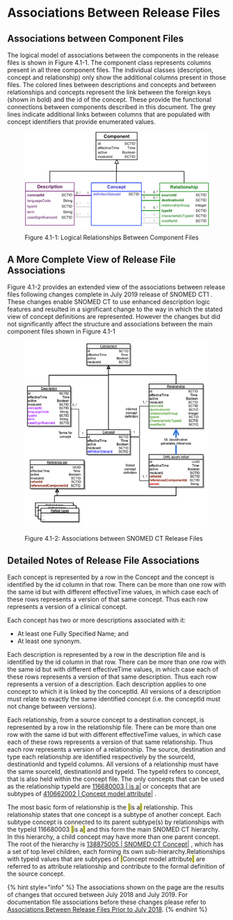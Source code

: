 # Associations Between Release Files

## Associations between Component Files

The logical model of associations between the components in the release files is shown in Figure 4.1-1. The component class represents columns present in all three component files. The individual classes (description, concept and relationship) only show the additional columns present in those files. The colored lines between descriptions and concepts and between relationships and concepts represent the link between the foreign keys (shown in bold) and the id of the concept. These provide the functional connections between components described in this document. The grey lines indicate additional links between columns that are populated with concept identifiers that provide enumerated values.

<figure><img src="../images/38245430.png" alt=""><figcaption><p>Figure 4.1-1: Logical Relationships Between Component Files</p></figcaption></figure>

## A More Complete View of Release File Associations

Figure 4.1-2 provides an extended view of the associations between release files following changes complete in July 2019 release of SNOMED CT1 . These changes enable SNOMED CT to use enhanced description logic features and resulted in a significant change to the way in which the stated view of concept definitions are represented. However the changes but did not significantly affect the structure and associations between the main component files shown in Figure 4.1-1

<figure><img src="../images/104498359.png" alt=""><figcaption><p>Figure 4.1-2: Associations between SNOMED CT Release Files</p></figcaption></figure>

## Detailed Notes of Release File Associations

Each concept is represented by a row in the Concept and the concept is identified by the id column in that row. There can be more than one row with the same id but with different effectiveTime values, in which case each of these rows represents a version of that same concept. Thus each row represents a version of a clinical concept.

Each concept has two or more descriptions associated with it:

* At least one Fully Specified Name; and
* At least one synonym.

Each description is represented by a row in the description file and is identified by the id column in that row. There can be more than one row with the same id but with different effectiveTime values, in which case each of these rows represents a version of that same description. Thus each row represents a version of a description. Each description applies to one concept to which it is linked by the conceptId. All versions of a description must relate to exactly the same identified concept (i.e. the conceptId must not change between versions).

Each relationship, from a source concept to a destination concept, is represented by a row in the relationship file. There can be more than one row with the same id but with different effectiveTime values, in which case each of these rows represents a version of that same relationship. Thus each row represents a version of a relationship. The source, destination and type each relationship are identified respectively by the sourceId, destinationId and typeId columns. All versions of a relationship must have the same sourceId, destinationId and typeId. The typeId refers to concept, that is also held within the concept file. The only concepts that can be used as the relationship typeId are [116680003 | is a|](http://snomed.info/id/116680003) or concepts that are subtypes of [410662002 | Concept model attribute|](http://snomed.info/id/410662002) .

The most basic form of relationship is the <mark style="color:blue;">|</mark>is a<mark style="color:blue;">|</mark> relationship. This relationship states that one concept is a subtype of another concept. Each subtype concept is connected to its parent subtype(s) by relationships with the typeId 116680003 <mark style="color:blue;">|</mark>is a<mark style="color:blue;">|</mark> and this form the main SNOMED CT hierarchy. In this hierarchy, a child concept may have more than one parent concept. The root of the hierarchy is [138875005 | SNOMED CT Concept|](http://snomed.info/id/138875005) , which has a set of top level children, each forming its own sub-hierarchy.Relationships with typeid values that are subtypes of  <mark style="color:blue;">|</mark>Concept model attribute<mark style="color:blue;">|</mark> are referred to as attribute relationship and contribute to the formal definition of the source concept.

{% hint style="info" %}
The associations shown on the page are the results of changes that occured between July 2018 and July 2019. For documentation file associations before these changes please refer to [Associations Between Release Files Prior to July 2018](../appendixes/appendix-a-notes-on-release-file-changes/associations-between-release-files-prior-to-july-2018.md).
{% endhint %}
